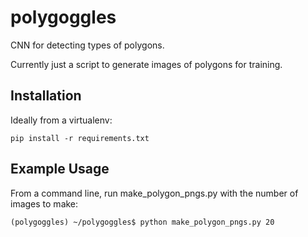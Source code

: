 # polygoggles
CNN for detecting types of polygons.

Currently just a script to generate images of polygons for training.

## Installation

Ideally from a virtualenv:

```
pip install -r requirements.txt
```

## Example Usage

From a command line, run make_polygon_pngs.py with the number of
images to make:
```
(polygoggles) ~/polygoggles$ python make_polygon_pngs.py 20
```
